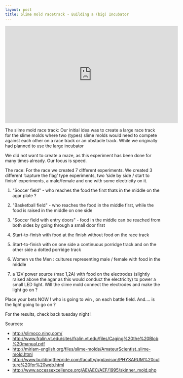 ```yaml
---
layout: post
title: Slime mold racetrack - Building a (big) Incubator
---
```

<iframe width="560" height="315" src="https://www.youtube.com/embed/s4_ULP1L-sM" frameborder="0" allowfullscreen></iframe>

The slime mold race track:
Our initial idea was to create a large race track for the slime molds where two (types) slime molds would need to compete against each other on a race track or an obstacle track. While we originally had planned to use the large incubator 

We did not want to create a maze, as this experiment has been done for many times already. Our focus is speed. 

The race:
For the race we created 7 different experiments. We created 3 different ‘capture the flag’ type experiments, two ‘side by side / start to finish’ experiments, a male/female and one with some electricity on it. 

1) "Soccer field" - who reaches the food the first thats in the middle on the agar plate ?

2) "Basketball field" - who reaches the food in the middle first, while the food is raised in the middle on one side

3) "Soccer field with entry doors" - food  in the middle can be reached from both sides by going through a small door first

4) Start-to-finish with food at the finish without food on the race track

5) Start-to-finish with on one side a continuous porridge track and on the other side a dotted porridge track

6) Women vs the Men : cultures representing male / female with food in the middle

7) a 12V power source (max 1,2A) with food on the electrodes (slightly raised above the agar as this would conduct the electricity) to power a small LED light. Will the slime mold connect the electrodes and make the light go on ?

Place your bets NOW ! who is going to win , on each battle field. And.... is the light going to go on ?

For the results, check back tuesday night !

Sources: 
-	http://slimoco.ning.com/
-	http://www.fralin.vt.edu/sites/fralin.vt.edu/files/Caging%20the%20Blob%20manual.pdf
-	http://miriam-english.org/files/slime-molds/AmateurScientist_slime-mold.html
-	http://www.buildingthepride.com/faculty/pgdavison/PHYSARUM%20culture%20for%20web.html
-	http://www.accessexcellence.org/AE/AEC/AEF/1995/skinner_mold.php

